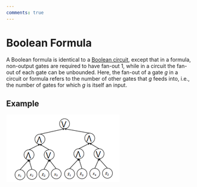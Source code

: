 ```yaml
---
comments: true
---
```


# Boolean Formula

A Boolean formula is identical to a [Boolean circuit](./boolean_circuit.md), except that in a formula, non-output gates are required
to have fan-out 1, while in a circuit the fan-out of each gate can be unbounded. Here, the fan-out of a gate $g$ in a circuit or
formula refers to the number of other gates that $g$ feeds into, i.e., the number of gates for which $g$ is itself an input.

## Example

![boolean_formula](attachments/boolean_formula.png)
